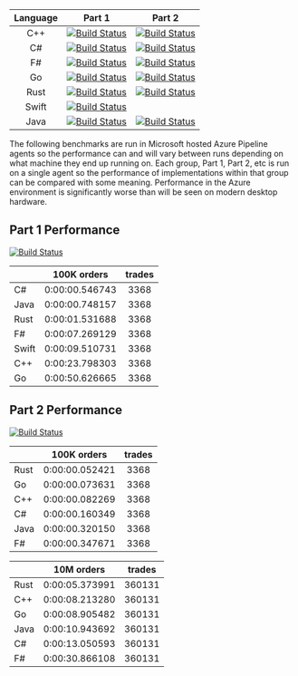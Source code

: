 | Language |     Part 1    |     Part 2    | 
|:--------:|:-------------:|:-------------:|
|  C++     | [![Build Status](https://dev.azure.com/garyedwardhughes/Exchange/_apis/build/status/3?branchName=master)](https://dev.azure.com/garyedwardhughes/Exchange/_build/latest?definitionId=3&branchName=master)              | [![Build Status](https://dev.azure.com/garyedwardhughes/Exchange/_apis/build/status/12?branchName=master)](https://dev.azure.com/garyedwardhughes/Exchange/_build/latest?definitionId=12&branchName=master)              | 
|  C#      | [![Build Status](https://dev.azure.com/garyedwardhughes/Exchange/_apis/build/status/Part%201%20-%20C%23?branchName=master)](https://dev.azure.com/garyedwardhughes/Exchange/_build/latest?definitionId=4&branchName=master)              | [![Build Status](https://dev.azure.com/garyedwardhughes/Exchange/_apis/build/status/Part%202%20-%20C%23?branchName=master)](https://dev.azure.com/garyedwardhughes/Exchange/_build/latest?definitionId=6&branchName=master) | 
|  F#      | [![Build Status](https://dev.azure.com/garyedwardhughes/Exchange/_apis/build/status/Part%201%20-%20F%23?branchName=master)](https://dev.azure.com/garyedwardhughes/Exchange/_build/latest?definitionId=5&branchName=master)              | [![Build Status](https://dev.azure.com/garyedwardhughes/Exchange/_apis/build/status/Part%202%20-%20F%23?branchName=master)](https://dev.azure.com/garyedwardhughes/Exchange/_build/latest?definitionId=7&branchName=master) |
|  Go      | [![Build Status](https://dev.azure.com/garyedwardhughes/Exchange/_apis/build/status/Part%201%20-%20Go?branchName=master)](https://dev.azure.com/garyedwardhughes/Exchange/_build/latest?definitionId=8&branchName=master)              | [![Build Status](https://dev.azure.com/garyedwardhughes/Exchange/_apis/build/status/Part%202%20-%20Go?branchName=master)](https://dev.azure.com/garyedwardhughes/Exchange/_build/latest?definitionId=9&branchName=master) |
|  Rust    | [![Build Status](https://dev.azure.com/garyedwardhughes/Exchange/_apis/build/status/Part%201%20-%20Rust?branchName=master)](https://dev.azure.com/garyedwardhughes/Exchange/_build/latest?definitionId=10&branchName=master)              | [![Build Status](https://dev.azure.com/garyedwardhughes/Exchange/_apis/build/status/Part%202%20-%20Rust?branchName=master)](https://dev.azure.com/garyedwardhughes/Exchange/_build/latest?definitionId=11&branchName=master)              |
|  Swift   |  [![Build Status](https://dev.azure.com/garyedwardhughes/Exchange/_apis/build/status/Part%202%20-%20Swift?branchName=master)](https://dev.azure.com/garyedwardhughes/Exchange/_build/latest?definitionId=15&branchName=master) |   |
| Java     | [![Build Status](https://dev.azure.com/garyedwardhughes/Exchange/_apis/build/status/Part%201%20-%20Java?branchName=master)](https://dev.azure.com/garyedwardhughes/Exchange/_build/latest?definitionId=18&branchName=master) | [![Build Status](https://dev.azure.com/garyedwardhughes/Exchange/_apis/build/status/Part%202%20-%20Java?branchName=master)](https://dev.azure.com/garyedwardhughes/Exchange/_build/latest?definitionId=19&branchName=master) |

The following benchmarks are run in Microsoft hosted Azure Pipeline agents so the performance can and will vary between runs depending on what machine they end up running on. Each group, Part 1, Part 2, etc is run on a single agent so the performance of implementations within that group can be compared with some meaning. Performance in the Azure environment is significantly worse than will be seen on modern desktop hardware.

## Part 1 Performance
[![Build Status](https://dev.azure.com/garyedwardhughes/Exchange/_apis/build/status/Part%201%20-%20Benchmark?branchName=master)](https://dev.azure.com/garyedwardhughes/Exchange/_build/latest?definitionId=13&branchName=master)

||100K orders|trades|
-|:-:|:-:|
|C#|0:00:00.546743|3368|
|Java|0:00:00.748157|3368|
|Rust|0:00:01.531688|3368|
|F#|0:00:07.269129|3368|
|Swift|0:00:09.510731|3368|
|C++|0:00:23.798303|3368|
|Go|0:00:50.626665|3368|


## Part 2 Performance
[![Build Status](https://dev.azure.com/garyedwardhughes/Exchange/_apis/build/status/Part%202%20-%20Benchmark?branchName=master)](https://dev.azure.com/garyedwardhughes/Exchange/_build/latest?definitionId=14&branchName=master)

||100K orders|trades|
-|:-:|:-:|
|Rust|0:00:00.052421|3368|
|Go|0:00:00.073631|3368|
|C++|0:00:00.082269|3368|
|C#|0:00:00.160349|3368|
|Java|0:00:00.320150|3368|
|F#|0:00:00.347671|3368|


||10M orders|trades|
-|:-:|:-:|
|Rust|0:00:05.373991|360131|
|C++|0:00:08.213280|360131|
|Go|0:00:08.905482|360131|
|Java|0:00:10.943692|360131|
|C#|0:00:13.050593|360131|
|F#|0:00:30.866108|360131|


